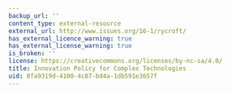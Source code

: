 ```yaml
---
backup_url: ''
content_type: external-resource
external_url: http://www.issues.org/16-1/rycroft/
has_external_licence_warning: true
has_external_license_warning: true
is_broken: ''
license: https://creativecommons.org/licenses/by-nc-sa/4.0/
title: Innovation Policy for Complex Technologies
uid: 8fa9319d-4100-4c87-bd4a-1db591e3657f
---
```

